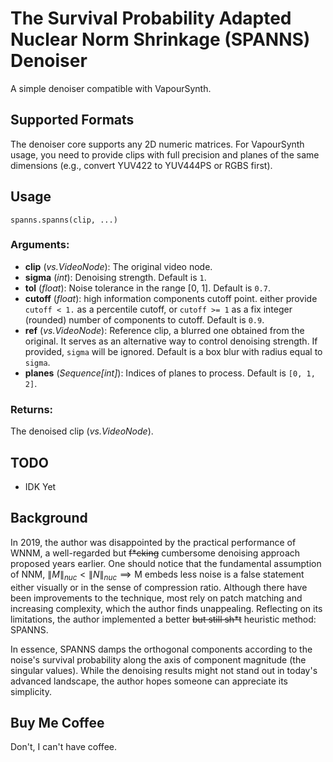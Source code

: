 The Survival Probability Adapted Nuclear Norm Shrinkage (SPANNS) Denoiser
=========================================================================

A simple denoiser compatible with VapourSynth.

Supported Formats
-----------------
The denoiser core supports any 2D numeric matrices. For VapourSynth usage, you need to provide clips with full precision and planes of the same dimensions (e.g., convert YUV422 to YUV444PS or RGBS first).

Usage
-----

`spanns.spanns(clip, ...)`

### Arguments:
- **clip** (*vs.VideoNode*): The original video node.
- **sigma** (*int*): Denoising strength. Default is `1`.
- **tol** (*float*): Noise tolerance in the range [0, 1]. Default is `0.7`.
- **cutoff** (*float*): high information components cutoff point. either provide `cutoff < 1.` as a percentile cutoff, or `cutoff >= 1` as a fix integer (rounded) number of components to cutoff. Default is `0.9`.
- **ref** (*vs.VideoNode*): Reference clip, a blurred one obtained from the original. It serves as an alternative way to control denoising strength. If provided, `sigma` will be ignored. Default is a box blur with radius equal to `sigma`.
- **planes** (*Sequence[int]*): Indices of planes to process. Default is `[0, 1, 2]`.

### Returns:
The denoised clip (*vs.VideoNode*).

TODO
----
- IDK Yet

Background
----------
In 2019, the author was disappointed by the practical performance of WNNM, a well-regarded but ~~f*cking~~ cumbersome denoising approach proposed years earlier. One should notice that the fundamental assumption of NNM, $\lVert M\rVert_{nuc} < \lVert N\rVert_{nuc} \implies \text{M embeds less noise}$ is a false statement either visually or in the sense of compression ratio. Although there have been improvements to the technique, most rely on patch matching and increasing complexity, which the author finds unappealing. Reflecting on its limitations, the author implemented a better ~~but still sh\*t~~ heuristic method: SPANNS.

In essence, SPANNS damps the orthogonal components according to the noise's survival probability along the axis of component magnitude (the singular values). While the denoising results might not stand out in today's advanced landscape, the author hopes someone can appreciate its simplicity.

Buy Me Coffee
-------------
Don't, I can't have coffee.
